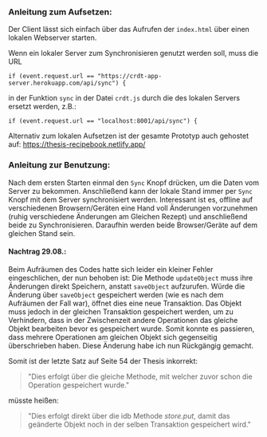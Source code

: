 ### Anleitung zum Aufsetzen:
Der Client lässt sich einfach über das Aufrufen der `index.html` über einen lokalen Webserver starten.

Wenn ein lokaler Server zum Synchronisieren genutzt werden soll, muss die URL 
```JS
if (event.request.url == "https://crdt-app-server.herokuapp.com/api/sync") {
```
in der Funktion `sync` in der Datei `crdt.js` durch die des lokalen Servers ersetzt werden, z.B.:
```JS
if (event.request.url == "localhost:8001/api/sync") {
```
Alternativ zum lokalen Aufsetzen ist der gesamte Prototyp auch gehostet auf:
https://thesis-recipebook.netlify.app/

### Anleitung zur Benutzung:

Nach dem ersten Starten einmal den `Sync` Knopf drücken, um die Daten vom Server zu bekommen.
Anschließend kann der lokale Stand immer per `Sync` Knopf mit dem Server synchronisiert werden.
Interessant ist es, offline auf verschiedenen Browsern/Geräten eine Hand voll Änderungen vorzunehmen (ruhig verschiedene Änderungen am Gleichen Rezept) und anschließend beide zu Synchronisieren. Daraufhin werden beide Browser/Geräte auf dem gleichen Stand sein. 

#### Nachtrag 29.08.:
Beim Aufräumen des Codes hatte sich leider ein kleiner Fehler eingeschlichen, der nun behoben ist:
Die Methode `updateObject` muss ihre Änderungen direkt Speichern, anstatt `saveObject` aufzurufen. Würde die Änderung über `saveObject` gespeichert werden (wie es nach dem Aufräumen der Fall war), öffnet dies eine neue Transaktion. Das Objekt muss jedoch in der gleichen Transaktion gespeichert werden, um zu Verhindern, dass in der Zwischenzeit andere Operationen das gleiche Objekt bearbeiten bevor es gespeichert wurde. Somit konnte es passieren, dass mehrere Operationen am gleichen Objekt sich gegenseitig überschrieben haben. Diese Änderung habe ich nun Rückgängig gemacht.

Somit ist der letzte Satz auf Seite 54 der Thesis inkorrekt: 
>"Dies erfolgt über die gleiche Methode, mit welcher zuvor schon die Operation gespeichert wurde." 

müsste heißen:

>"Dies erfolgt direkt über die idb Methode *store.put*, damit das geänderte Objekt noch in der selben Transaktion gespeichert wird."
